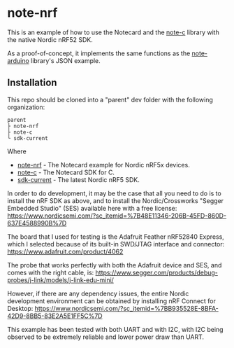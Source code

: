 # note-nrf

This is an example of how to use the Notecard and the [note-c][note-c] library
with the native Nordic nRF52 SDK.

As a proof-of-concept, it implements the same functions as the
[note-arduino][note-arduino] library's JSON example.

## Installation

This repo should be cloned into a "parent" dev folder with the following
organization:

```
parent  
├ note-nrf  
├ note-c  
└ sdk-current  
```

Where
- [note-nrf][note-nrf] - The Notecard example for Nordic nRF5x devices.
- [note-c][note-c] - The Notecard SDK for C.
- [sdk-current][sdk-current] - The latest Nordic nRF5 SDK.

In order to do development, it may be the case that all you need to do is to install the nRF SDK as above,
and to install the Nordic/Crossworks "Segger Embedded Studio" (SES) available here with a free license:
https://www.nordicsemi.com/?sc_itemid=%7B48E11346-206B-45FD-860D-637E4588990B%7D

The board that I used for testing is the Adafruit Feather nRF52840 Express, which I selected because
of its built-in SWD/JTAG interface and connector:
https://www.adafruit.com/product/4062

The probe that works perfectly with both the Adafruit device and SES, and comes with the right cable, is:
https://www.segger.com/products/debug-probes/j-link/models/j-link-edu-mini/

However, if there are any dependency issues, the entire Nordic development environment can be
obtained by installing nRF Connect for Desktop:
https://www.nordicsemi.com/?sc_itemid=%7BB935528E-8BFA-42D9-8BB5-83E2A5E1FF5C%7D

This example has been tested with both UART and with I2C, with I2C being observed to be extremely reliable
and lower power draw than UART.

[note-nrf]: https://github.com/blues/note-nrf
[note-c]: https://github.com/blues/note-c
[note-arduino]: https://github.com/blues/note-arduino
[sdk-current]: https://www.nordicsemi.com/Software-and-Tools/Software/nRF5-SDK


